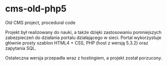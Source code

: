 # cms-old-php5
Old CMS project, procedural code

Projekt był realizowany do nauki, a także dzięki zastosowaniu pomniejszych zabezpieczeń do działania portalu działającego w sieci.
Portal wykorzystuje głównie prosty szablon HTML4 + CSS, PHP (host z wersją 5.3.2) oraz zapytania SQL.

Ostateczna wersja przepadła wraz z hostingiem, a projekt został porzucony.
